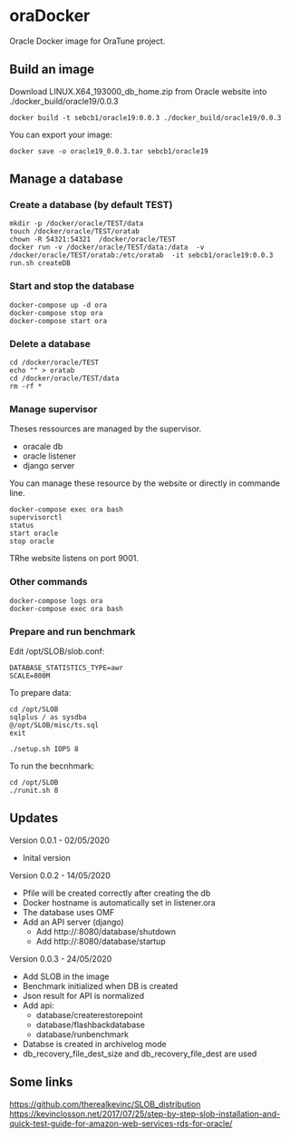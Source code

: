 # oraDocker

Oracle Docker image for OraTune project.

## Build an image

Download LINUX.X64_193000_db_home.zip from Oracle website into ./docker_build/oracle19/0.0.3

```
docker build -t sebcb1/oracle19:0.0.3 ./docker_build/oracle19/0.0.3
```

You can export your image:
```
docker save -o oracle19_0.0.3.tar sebcb1/oracle19
```

## Manage a database

### Create a database (by default TEST)

```
mkdir -p /docker/oracle/TEST/data
touch /docker/oracle/TEST/oratab
chown -R 54321:54321  /docker/oracle/TEST
docker run -v /docker/oracle/TEST/data:/data  -v /docker/oracle/TEST/oratab:/etc/oratab  -it sebcb1/oracle19:0.0.3 run.sh createDB
```

### Start and stop the database

```
docker-compose up -d ora
docker-compose stop ora
docker-compose start ora
```

### Delete a database

```
cd /docker/oracle/TEST
echo "" > oratab
cd /docker/oracle/TEST/data
rm -rf *
```

### Manage supervisor

Theses ressources are managed by the supervisor.

- oracale db
- oracle listener
- django server

You can manage these resource by the website or directly in commande line.

```
docker-compose exec ora bash
supervisorctl
status
start oracle
stop oracle 
```

TRhe website listens on port 9001.

### Other commands

```
docker-compose logs ora
docker-compose exec ora bash
```

### Prepare and run benchmark

Edit /opt/SLOB/slob.conf:
```
DATABASE_STATISTICS_TYPE=awr
SCALE=800M
```

To prepare data:
```
cd /opt/SLOB
sqlplus / as sysdba
@/opt/SLOB/misc/ts.sql
exit

./setup.sh IOPS 8
```

To run the becnhmark:
```
cd /opt/SLOB
./runit.sh 8
```

## Updates

Version 0.0.1 - 02/05/2020 
- Inital version

Version 0.0.2 - 14/05/2020 
- Pfile will be created correctly after creating the db
- Docker hostname is automatically set in listener.ora
- The database uses OMF
- Add an API server (django)
	- Add http://<ip>:8080/database/shutdown
	- Add http://<ip>:8080/database/startup

Version 0.0.3 - 24/05/2020 
- Add SLOB in the image
- Benchmark initialized when DB is created
- Json result for API is normalized
- Add api:
	- database/createrestorepoint
	- database/flashbackdatabase
	- database/runbenchmark
- Databse is created in archivelog mode
- db_recovery_file_dest_size and db_recovery_file_dest are used


## Some links

https://github.com/therealkevinc/SLOB_distribution
https://kevinclosson.net/2017/07/25/step-by-step-slob-installation-and-quick-test-guide-for-amazon-web-services-rds-for-oracle/


